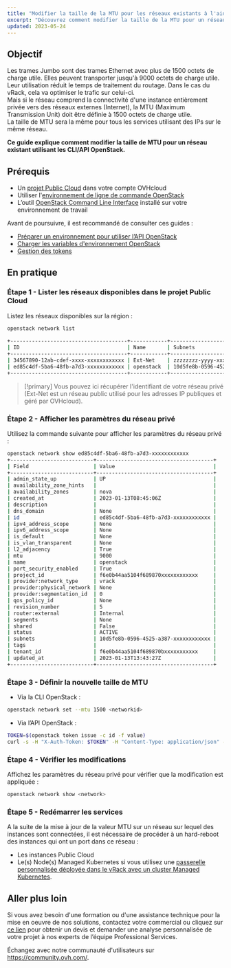 ```yaml
---
title: "Modifier la taille de la MTU pour les réseaux existants à l'aide des API/CLI OpenStack"
excerpt: "Découvrez comment modifier la taille de la MTU pour un réseau Public Cloud existant à l'aide des API/CLI OpenStack"
updated: 2023-05-24
---
```


## Objectif

Les trames Jumbo sont des trames Ethernet avec plus de 1500 octets de charge utile. Elles peuvent transporter jusqu'à 9000 octets de charge utile. Leur utilisation réduit le temps de traitement du routage. Dans le cas du vRack, cela va optimiser le trafic sur celui-ci.<br>
Mais si le réseau comprend la connectivité d'une instance entièrement privée vers des réseaux externes (Internet), la MTU (Maximum Transmission Unit) doit être définie à 1500 octets de charge utile.<br>
La taille de MTU sera la même pour tous les services utilisant des IPs sur le même réseau.

**Ce guide explique comment modifier la taille de MTU pour un réseau existant utilisant les CLI/API OpenStack.**

## Prérequis

- Un [projet Public Cloud](https://www.ovhcloud.com/fr-ca/public-cloud/) dans votre compte OVHcloud
- Utiliser l'[environnement de ligne de commande OpenStack](/pages/platform/public-cloud/prepare_the_environment_for_using_the_openstack_api)
- L’outil [OpenStack Command Line Interface](https://docs.openstack.org/newton/user-guide/common/cli-install-openstack-command-line-clients.html) installé sur votre environnement de travail

Avant de poursuivre, il est recommandé de consulter ces guides :

- [Préparer un environnement pour utiliser l’API OpenStack](/pages/platform/public-cloud/prepare_the_environment_for_using_the_openstack_api)
- [Charger les variables d'environnement OpenStack](/pages/platform/public-cloud/loading_openstack_environment_variables)
- [Gestion des tokens](/pages/platform/public-cloud/managing_tokens)

## En pratique

### Étape 1 - Lister les réseaux disponibles dans le projet Public Cloud

Listez les réseaux disponibles sur la région :

```bash
openstack network list
 
+--------------------------------------+------------+-------------------------------------+
| ID                                   | Name       | Subnets                             |
+--------------------------------------+------------+-------------------------------------+
| 34567890-12ab-cdef-xxxx-xxxxxxxxxxxx | Ext-Net    | zzzzzzzz-yyyy-xxxx-yyyy-xxxxxxxxxxxx|
| ed85c4df-5ba6-48fb-a7d3-xxxxxxxxxxxx | openstack  | 10d5fe8b-0596-4525-a387-xxxxxxxxxxxx|
+--------------------------------------+------------+-------------------------------------+
```

> [!primary]
> Vous pouvez ici récupérer l'identifiant de votre réseau privé (Ext-Net est un réseau public utilisé pour les adresses IP publiques et géré par OVHcloud).

### Étape 2 - Afficher les paramètres du réseau privé

Utilisez la commande suivante pour afficher les paramètres du réseau privé :

```bash
openstack network show ed85c4df-5ba6-48fb-a7d3-xxxxxxxxxxxx
+---------------------------+--------------------------------------+
| Field                     | Value                                |
+---------------------------+--------------------------------------+
| admin_state_up            | UP                                   |
| availability_zone_hints   |                                      |
| availability_zones        | nova                                 |
| created_at                | 2023-01-13T08:45:06Z                 |
| description               |                                      |
| dns_domain                | None                                 |
| id                        | ed85c4df-5ba6-48fb-a7d3-xxxxxxxxxxxx |
| ipv4_address_scope        | None                                 |
| ipv6_address_scope        | None                                 |
| is_default                | None                                 |
| is_vlan_transparent       | None                                 |
| l2_adjacency              | True                                 |
| mtu                       | 9000                                 |
| name                      | openstack                            |
| port_security_enabled     | True                                 |
| project_id                | f6e0b44aa5104f689870xxxxxxxxxxxx     |
| provider:network_type     | vrack                                |
| provider:physical_network | None                                 |
| provider:segmentation_id  | 0                                    |
| qos_policy_id             | None                                 |
| revision_number           | 5                                    |
| router:external           | Internal                             |
| segments                  | None                                 |
| shared                    | False                                |
| status                    | ACTIVE                               |
| subnets                   | 10d5fe8b-0596-4525-a387-xxxxxxxxxxxx |
| tags                      |                                      |
| tenant_id                 | f6e0b44aa5104f689870bxxxxxxxxxxx     |
| updated_at                | 2023-01-13T13:43:27Z                 |
+---------------------------+--------------------------------------+
```

### Étape 3 - Définir la nouvelle taille de MTU

- Via la CLI OpenStack :

```bash
openstack network set --mtu 1500 <networkid>
```

- Via l’API OpenStack :

```bash
TOKEN=$(openstack token issue -c id -f value)
curl -s -H "X-Auth-Token: $TOKEN" -H "Content-Type: application/json" -H "Accept: application/json" -X PUT -d '{"network": {"mtu": 1500}}' https://network.compute.<region>.cloud.ovh.net/v2.0/networks/<networkid>
```

### Étape 4 - Vérifier les modifications

Affichez les paramètres du réseau privé pour vérifier que la modification est appliquée :

```bash
openstack network show <network>
```

### Étape 5 - Redémarrer les services

A la suite de la mise à jour de la valeur MTU sur un réseau sur lequel des instances sont connectées, il est nécessaire de procéder à un hard-reboot des instances qui ont un port dans ce réseau :

- Les instances Public Cloud
- Le(s) Node(s) Managed Kubernetes si vous utilisez une [passerelle personnalisée déployée dans le vRack avec un cluster Managed Kubernetes](/pages/platform/kubernetes-k8s/vrack-k8s-custom-gateway).

## Aller plus loin

Si vous avez besoin d'une formation ou d'une assistance technique pour la mise en oeuvre de nos solutions, contactez votre commercial ou cliquez sur [ce lien](https://www.ovhcloud.com/fr-ca/professional-services/) pour obtenir un devis et demander une analyse personnalisée de votre projet à nos experts de l’équipe Professional Services.

Échangez avec notre communauté d'utilisateurs sur <https://community.ovh.com/>.